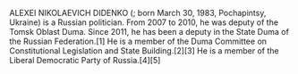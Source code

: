 ALEXEI NIKOLAEVICH DIDENKO (; born March 30, 1983, Pochapintsy, Ukraine) is a Russian politician. From 2007 to 2010, he was deputy of the Tomsk Oblast Duma. Since 2011, he has been a deputy in the State Duma of the Russian Federation.[1] He is a member of the Duma Committee on Constitutional Legislation and State Building.[2][3] He is a member of the Liberal Democratic Party of Russia.[4][5]
